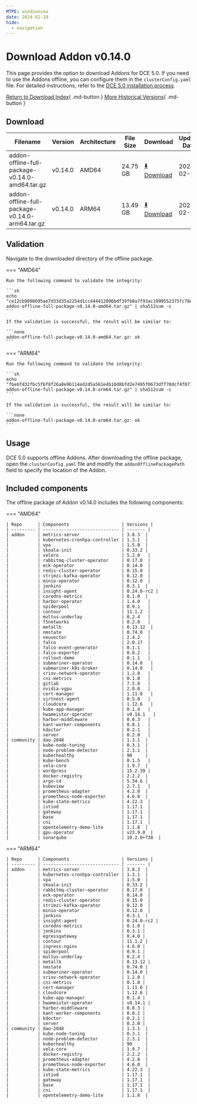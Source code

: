 ```yaml
---
MTPE: windsonsea
date: 2024-02-19
hide:
  - navigation
---
```


# Download Addon v0.14.0

This page provides the option to download Addons for DCE 5.0. If you need to use the Addons offline,
you can configure them in the `clusterConfig.yaml` file. For detailed instructions, refer to the
[DCE 5.0 installation process](../../install/index.md#install-dce-50-enterprise).

[Return to Download Index](../index.md#download-addon-offline-package){ .md-button }
[More Historical Versions](./history.md){ .md-button }

## Download

| Filename | Version | Architecture | File Size | Download | Update Date |
| -------- | ------- | ------------ | --------- | -------- | ----------- |
| addon-offline-full-package-v0.14.0-amd64.tar.gz | v0.14.0 | AMD64 | 24.75 GB | [:arrow_down: Download](https://qiniu-download-public.daocloud.io/DaoCloud_DigitalX_Addon/addon-offline-full-package-v0.14.0-amd64.tar.gz) | 2024-02-02 |
| addon-offline-full-package-v0.14.0-arm64.tar.gz | v0.14.0 | ARM64 | 13.49 GB | [:arrow_down: Download](https://qiniu-download-public.daocloud.io/DaoCloud_DigitalX_Addon/addon-offline-full-package-v0.14.0-arm64.tar.gz) | 2024-02-02 |

## Validation

Navigate to the downloaded directory of the offline package.

=== "AMD64"

    Run the following command to validate the integrity:

    ```sh
    echo "ce12cb9098695ae7d33d35a2254d1cc444412006bdf39fb0a7f93ac1999552375fc78ef003f9d58920250f29f73cda9c0975ed07c3929e2c533672463fc32cc7  addon-offline-full-package-v0.14.0-amd64.tar.gz" | sha512sum -c
    ```

    If the validation is successful, the result will be similar to:

    ```none
    addon-offline-full-package-v0.14.0-amd64.tar.gz: ok
    ```

=== "ARM64"

    Run the following command to validate the integrity:

    ```sh
    echo "fbebfd32fbc5fbf8f26a8e9b114ed2d5a561e4b10d8bfd2e7495f0673dff70dcf4f0773dbc406d5cd4614b0c4e9e1412ffb0765ee159cbc520e17f5cd940040f  addon-offline-full-package-v0.14.0-arm64.tar.gz" | sha512sum -c
    ```

    If the validation is successful, the result will be similar to:

    ```none
    addon-offline-full-package-v0.14.0-arm64.tar.gz: ok
    ```

## Usage

DCE 5.0 supports offline Addons. After downloading the offline package, open the `clusterConfig.yaml` file
and modify the `addonOfflinePackagePath` field to specify the location of the Addon.

## Included components

The offline package of Addon v0.14.0 includes the following components:

=== "AMD64"

    | Repo      | Components                    | Versions |
    | --------- | ----------------------------- | ------- |
    | addon     | metrics-server                | 3.8.3  |
    |           | kubernetes-cronhpa-controller | 1.3.1  |
    |           | vpa                           | 1.5.0  |
    |           | skoala-init                   | 0.33.2 |
    |           | velero                        | 5.2.0   |
    |           | rabbitmq-cluster-operator     | 0.17.0  |
    |           | eck-operator                  | 0.14.0  |
    |           | redis-cluster-operator        | 0.15.0  |
    |           | strimzi-kafka-operator        | 0.12.0  |
    |           | minio-operator                | 0.12.0  |
    |           | jenkins                       | 0.3.1  |
    |           | insight-agent                 | 0.24.0-rc2 |
    |           | coredns-metrics               | 0.1.0  |
    |           | harbor-operator               | 1.4.0   |
    |           | spiderpool                    | 0.9.1   |
    |           | contour                       | 11.1.2  |
    |           | multus-underlay               | 0.2.4   |
    |           | f5networks                    | 0.2.0   |
    |           | metallb                       | 0.13.12  |
    |           | nmstate                       | 0.74.0  |
    |           | neuvector                     | 2.4.2   |
    |           | falco                         | 2.0.17  |
    |           | falco-event-generator         | 0.1.1   |
    |           | falco-exporter                | 0.8.2   |
    |           | rollout-demo                  | 0.1.1   |
    |           | submariner-operator           | 0.14.0   |
    |           | submariner-k8s-broker         | 0.14.0   |
    |           | sriov-network-operator        | 1.2.0   |
    |           | cni-metrics                   | 0.1.0   |
    |           | gitlab                        | 7.5.0   |
    |           | nvidia-vgpu                   | 2.0.0   |
    |           | cert-manager                  | 1.11.0   |
    |           | virtnest-agent                | 0.5.0   |
    |           | cloudcore                     | 1.12.6   |
    |           | kube-app-manager              | 0.1.4   |
    |           | hwameistor-operator           | v0.14.1   |
    |           | harbor-middleware             | 0.0.3   |
    |           | kant-worker-components        | 0.8.1   |
    |           | kdoctor                       | 0.2.1   |
    |           | server                        | 0.2.0   |
    | community | dao-2048                      | 1.3.1  |
    |           | kube-node-tuning              | 0.3.1  |
    |           | node-problem-detector         | 2.3.1  |
    |           | kuberhealthy                  | 90     |
    |           | kube-bench                    | 0.1.5   |
    |           | vela-core                     | 1.9.7  |
    |           | wordpress                     | 15.2.39 |
    |           | docker-registry               | 2.2.2  |
    |           | argo-cd                       | 5.34.6 |
    |           | kubeview                      | 2.7.1   |
    |           | prometheus-adapter            | 4.2.0  |
    |           | prometheus-node-exporter      | 4.6.0  |
    |           | kube-state-metrics            | 4.22.3  |
    |           | istiod                        | 1.17.1  |
    |           | gateway                       | 1.17.1  |
    |           | base                          | 1.17.1  |
    |           | cni                           | 1.17.1  |
    |           | opentelemetry-demo-lite       | 1.1.8  |
    |           | gpu-operator                  | v23.9.0  |
    |           | sonarqube                     | 10.2.0+738  |

=== "ARM64"

    | Repo      | Components                    | Versions |
    | --------- | ----------------------------- | ------- |
    | addon     | metrics-server                | 3.8.3  |
    |           | kubernetes-cronhpa-controller | 1.3.1  |
    |           | vpa                           | 1.5.0  |
    |           | skoala-init                   | 0.33.2 |
    |           | rabbitmq-cluster-operator     | 0.17.0  |
    |           | eck-operator                  | 0.14.0  |
    |           | redis-cluster-operator        | 0.15.0  |
    |           | strimzi-kafka-operator        | 0.12.0  |
    |           | minio-operator                | 0.12.0  |
    |           | jenkins                       | 0.3.1  |
    |           | insight-agent                 | 0.24.0-rc2 |
    |           | coredns-metrics               | 0.1.0 |
    |           | jenkins                       | 0.3.1 |
    |           | egressgateway                 | 0.4.0 |
    |           | contour                       | 11.1.2 |
    |           | ingress-nginx                 | 4.6.0 |
    |           | spiderpool                    | 0.9.1 |
    |           | multus-underlay               | 0.2.4 |
    |           | metallb                       | 0.13.12 |
    |           | nmstate                       | 0.74.0 |
    |           | submariner-operator           | 0.14.0 |
    |           | sriov-network-operator        | 1.2.0 |
    |           | cni-metrics                   | 0.1.0 |
    |           | cert-manager                  | 1.11.0 |
    |           | cloudcore                     | 1.12.6 |
    |           | kube-app-manager              | 0.1.4 |
    |           | hwameistor-operator           | v0.14.1 |
    |           | harbor-middleware             | 0.0.3 |
    |           | kant-worker-components        | 0.8.1 |
    |           | kdoctor                       | 0.2.1 |
    |           | server                        | 0.2.0 |
    | community | dao-2048                      | 1.3.1  |
    |           | kube-node-tuning              | 0.3.1  |
    |           | node-problem-detector         | 2.3.1  |
    |           | kuberhealthy                  | 90     |
    |           | vela-core                     | 1.9.7  |
    |           | docker-registry               | 2.2.2  |
    |           | prometheus-adapter            | 4.2.0  |
    |           | prometheus-node-exporter      | 4.6.0  |
    |           | kube-state-metrics            | 4.22.3  |
    |           | istiod                        | 1.17.1  |
    |           | gateway                       | 1.17.1  |
    |           | base                          | 1.17.1  |
    |           | cni                           | 1.17.1  |
    |           | opentelemetry-demo-lite       | 1.1.8  |
